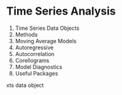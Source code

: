 Time Series Analysis
================================
1. Time Series Data Objects
2. Methods
3. Moving Average Models
4. Autoregressive 
5. Autocorrelation
6. Corellograms
7. Model Diagnostics
8. Useful Packages


xts data object

